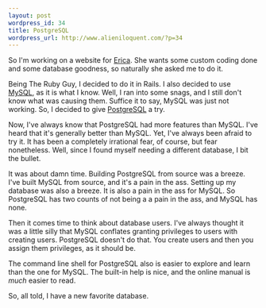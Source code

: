 ```yaml
---
layout: post
wordpress_id: 34
title: PostgreSQL
wordpress_url: http://www.alieniloquent.com/?p=34
---
```

So I'm working on a website for [Erica][1]. She wants some custom coding done
and some database goodness, so naturally she asked me to do it.

Being The Ruby Guy, I decided to do it in Rails. I also decided to use
[MySQL][2], as it is what I know. Well, I ran into some snags, and I still
don't know what was causing them. Suffice it to say, MySQL was just not
working. So, I decided to give [PostgreSQL][3] a try.

Now, I've always know that PostgreSQL had more features than MySQL. I've heard
that it's generally better than MySQL. Yet, I've always been afraid to try it.
It has been a completely irrational fear, of course, but fear nonetheless.
Well, since I found myself needing a different database, I bit the bullet.

It was about damn time. Building PostgreSQL from source was a breeze. I've
built MySQL from source, and it's a pain in the ass. Setting up my database
was also a breeze. It is also a pain in the ass for MySQL. So PostgreSQL has
two counts of not being a a pain in the ass, and MySQL has none.

Then it comes time to think about database users. I've always thought it was a
little silly that MySQL conflates granting privileges to users with creating
users. PostgreSQL doesn't do that. You create users and then you assign them
privileges, as it should be.

The command line shell for PostgreSQL also is easier to explore and learn than
the one for MySQL. The built-in help is nice, and the online manual is _much_
easier to read.

So, all told, I have a new favorite database.

   [1]: http://www.sperari.com

   [2]: http://www.mysql.com

   [3]: http://www.postgresql.org

